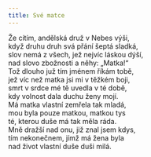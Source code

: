 ```yaml
---
title: Své matce
---
```


  

Že cítím, andělská druž v Nebes výši,  
když druhu druh svá přání šeptá sladká,  
slov nemá z všech, jež nejvíc láskou dýší,  
nad slovo zbožnosti a něhy: „Matka!“  
Tož dlouho juž tím jménem říkám tobě,  
jež víc než matka jsi mi v těžkém boji,  
smrt v srdce mé tě uvedla v té době,  
kdy volnost dala duchu ženy mojí.  
Má matka vlastní zemřela tak mladá,  
mou byla pouze matkou, matkou tys  
té, kterou duše má tak měla ráda.  
Mně dražší nad onu, již znal jsem kdys,  
tím nekonečnem, jímž má žena byla  
nad život vlastní duše duši milá.
